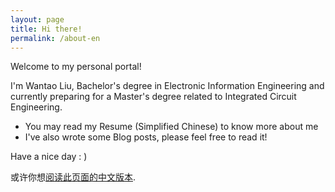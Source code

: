 ```yaml
---
layout: page
title: Hi there!
permalink: /about-en
---
```


Welcome to my personal portal!

I'm Wantao Liu, Bachelor's degree in Electronic Information Engineering and currently preparing for a Master's degree related to Integrated Circuit Engineering.

- You may read my Resume (Simplified Chinese) to know more about me
- I've also wrote some Blog posts, please feel free to read it!

Have a nice day : )

<div class="footer-description">或许你想<a href="about">阅读此页面的中文版本</a>.</div>
